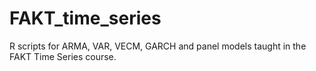 # FAKT_time_series
R scripts for ARMA, VAR, VECM, GARCH and panel models taught in the FAKT Time Series course.
